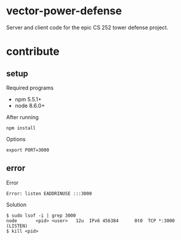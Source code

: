 # vector-power-defense
Server and client code for the epic CS 252 tower defense project.

# contribute

## setup

Required programs

 * npm 5.5.1+
 * node 8.6.0+

After running

```
npm install
```

Options

```
export PORT=3000
```

## error

Error

```
Error: listen EADDRINUSE :::3000
```

Solution

```
$ sudo lsof -i | grep 3000
node       <pid> <user>   12u  IPv6 456384      0t0  TCP *:3000 (LISTEN)
$ kill <pid>
```
